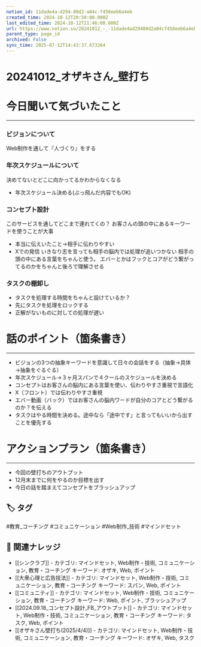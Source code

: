 ```yaml
---
notion_id: 11dade4a-d294-80d2-a04c-f458eeb6a4eb
created_time: 2024-10-12T20:50:00.000Z
last_edited_time: 2024-10-12T21:46:00.000Z
url: https://www.notion.so/20241012_-_-11dade4ad29480d2a04cf458eeb6a4eb
parent_type: page_id
archived: False
sync_time: 2025-07-12T14:43:37.673264
---
```


# 20241012_オザキさん_壁打ち

# 今日聞いて気づいたこと
---
### ビジョンについて
Web制作を通して『人づくり』をする
### 年次スケジュールについて
決めてないとどこに向かってるかわからなくなる
- 年次スケジュール決める(ぶっ飛んだ内容でもOK)
### コンセプト設計
このサービスを通してどこまで連れてくの？
お客さんの頭の中にあるキーワードを使うことが大事
- 本当に伝えいたこと→相手に伝わりやすい
- Xでの発信
いきなり志を言っても相手の脳内では処理が追いつかない
相手の頭の中にある言葉をちゃんと使う。
エバーとかはフックとコアがどう繋がってるのかをちゃんと後ろで理解させる
### タスクの棚卸し
- タスクを処理する時間をちゃんと設けているか？
- 先にタスクを処理をロックする
- 正解がないものに対しての処理が遅い
# 話のポイント（箇条書き）
---
- ビジョンの3つの抽象キーワードを意識して日々の会話をする（抽象→具体→抽象をぐるぐる）
- 年次スケジュール→３ヶ月スパンで４クールのスケジュールを決める
- コンセプトはお客さんの脳内にある言葉を使い、伝わりやすさ重視で言語化
- X（フロント）では伝わりやすさ重視
- エバー動画（バック）ではお客さんの脳内ワードが自分のコアとどう繋がるのか？を伝える
- タスクはやる時間を決める。途中なら「途中です」と言ってもいいから出すことを優先する
# アクションプラン（箇条書き）
---
- 今回の壁打ちのアウトプット
- 12月末までに何をやるのか目標を出す
- 今日の話を踏まえてコンセプトをブラッシュアップ

## 🏷️ タグ
#教育_コーチング #コミュニケーション #Web制作_技術 #マインドセット

## 🔗 関連ナレッジ
- [[シンクラブ]] - カテゴリ: マインドセット, Web制作・技術, コミュニケーション, 教育・コーチング キーワード: オザキ, Web, ポイント
- [[大衆心理と広告技法]] - カテゴリ: マインドセット, Web制作・技術, コミュニケーション, 教育・コーチング キーワード: スパン, Web, ポイント
- [[コミュニティ]] - カテゴリ: マインドセット, Web制作・技術, コミュニケーション, 教育・コーチング キーワード: Web, ポイント, ブラッシュアップ
- [[2024.09.18_コンセプト設計_FB_アウトプット]] - カテゴリ: マインドセット, Web制作・技術, コミュニケーション, 教育・コーチング キーワード: タスク, Web, ポイント
- [[オザキさん壁打ち(2025/4/4)]] - カテゴリ: マインドセット, Web制作・技術, コミュニケーション, 教育・コーチング キーワード: オザキ, Web, タスク
